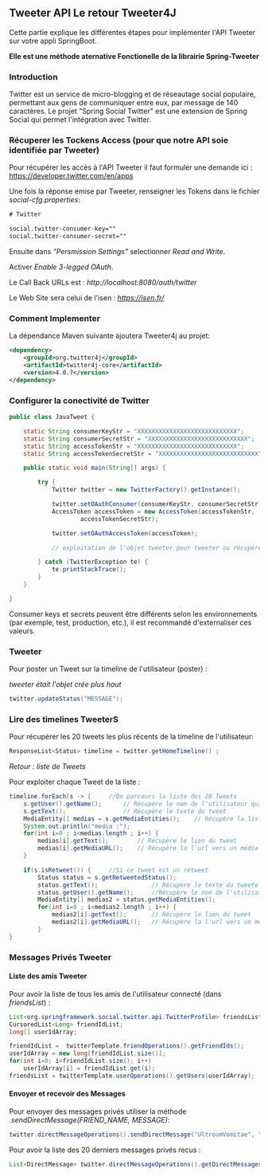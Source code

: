 
## Tweeter API Le retour Tweeter4J

Cette partie explique les différentes étapes pour implémenter l'API Tweeter sur votre appli SpringBoot.

**Elle est une méthode aternative Fonctionelle de la librairie Spring-Tweeter**

### Introduction
Twitter est un service de micro-blogging et de réseautage social populaire, permettant aux gens de communiquer entre eux, par message de 140 caractères.
Le projet "Spring Social Twitter" est une extension de Spring Social qui permet l'intégration avec Twitter.

### Récuperer les Tockens Access (pour que notre API soie identifiée par Tweeter)

Pour récupérer les accès à l'API Tweeter il faut formuler une demande ici : https://developer.twitter.com/en/apps

Une fois la réponse emise par Tweeter, renseigner les Tokens dans le fichier *social-cfg.properties*:

```xml
# Twitter

social.twitter-consumer-key=""
social.twitter-consumer-secret=""
```

Ensuite dans *"Persmission Settings"* selectionner *Read and Write*.

Activer *Enable 3-legged OAuth*.

Le Call Back URLs est : *http://localhost:8080/auth/twitter*

Le Web Site sera celui de l'isen : *https://isen.fr/*

### Comment Implementer 

La dépendance Maven suivante ajoutera Tweeter4j au projet:

```xml
<dependency>
    <groupId>org.twitter4j</groupId>
    <artifactId>twitter4j-core</artifactId>
    <version>4.0.7</version>
</dependency>
```

### Configurer la conectivité de Twitter


```java
public class JavaTweet {

	static String consumerKeyStr = "XXXXXXXXXXXXXXXXXXXXXXXXXXXX";
	static String consumerSecretStr = "XXXXXXXXXXXXXXXXXXXXXXXXXXXX";
	static String accessTokenStr = "XXXXXXXXXXXXXXXXXXXXXXXXXXXX";
	static String accessTokenSecretStr = "XXXXXXXXXXXXXXXXXXXXXXXXXXXX";

	public static void main(String[] args) {

		try {
			Twitter twitter = new TwitterFactory().getInstance();

			twitter.setOAuthConsumer(consumerKeyStr, consumerSecretStr);
			AccessToken accessToken = new AccessToken(accessTokenStr,
					accessTokenSecretStr);

			twitter.setOAuthAccessToken(accessToken);

			// exploitation de l'objet tweeter pour tweeter ou récupérer la timeline

		} catch (TwitterException te) {
			te.printStackTrace();
		}
	}

}
```

Consumer keys et secrets peuvent être différents selon les environnements (par exemple,
test, production, etc.), il est recommandé d'externaliser ces valeurs.

### Tweeter

Pour poster un Tweet sur la timeline de l'utilisateur (poster) :

*tweeter était l'objet crée plus haut*

```java
twitter.updateStatus("MESSAGE");
```

### Lire des timelines TweeterS

Pour récupérer les 20 tweets les plus récents de la timeline de l'utilisateur:

```java
ResponseList<Status> timeline = twitter.getHomeTimeline() ;
```

*Retour : liste de Tweets*

Pour exploiter chaque Tweet de la liste :

```java
timeline.forEach(s -> {     //On parcours la liste des 20 Tweets
    s.getUser().getName();      // Récupère le nom de l'utilisateur qui a tweeté
    s.getText();                // Récupère le texte du tweet
    MediaEntity[] medias = s.getMediaEntities();    // Récupère la liste des médias associés au Tweet
    System.out.println("media :");
    for(int i=0 ; i<medias.length ; i++) {
        medias[i].getText();        // Récupère le lien du tweet
        medias[i].getMediaURL();    // Récupère la l'url vers un média
    }

    if(s.isRetweet()) {     //Si ce tweet est un retweet
        Status status = s.getRetweetedStatus();
        status.getText();               // Récupère le texte du tweete retweeté
        status.getUser().getName();     //Récupère le nom de l'utilisateur qui a tweeté le tweet retweeté (vous suivez?)
        MediaEntity[] medias2 = status.getMediaEntities();
        for(int i=0 ; i<medias2.length ; i++) {
            medias2[i].getText();       // Récupère le lien du tweet
            medias2[i].getMediaURL();   // Récupère la l'url vers un média
        }
}
```

### Messages Privés Tweeter

#### Liste des amis Tweeter

Pour avoir la liste de tous les amis de l'utilisateur connecté (dans *friendsList*) :

```java
List<org.springframework.social.twitter.api.TwitterProfile> friendsList;
CursoredList<Long> friendIdList;
long[] userIdArray;

friendIdList =  twitterTemplate.friendOperations().getFriendIds();
userIdArray = new long[friendIdList.size()];
for(int i=0; i<friendIdList.size(); i++)
    userIdArray[i] = friendIdList.get(i);
friendsList = twitterTemplate.userOperations().getUsers(userIdArray);
```

#### Envoyer et recevoir des Messages

Pour envoyer des messages privés utiliser la méthode *.sendDirectMessage(FRIEND_NAME, MESSAGE)*:

```java
twitter.directMessageOperations().sendDirectMessage("UltroumVomitae", "If I had ten dollars...");
```

Pour avoir la liste des 20 derniers messages privés recus :

```java
List<DirectMessage> twitter.directMessageOperations().getDirectMessagesReceived();
```


